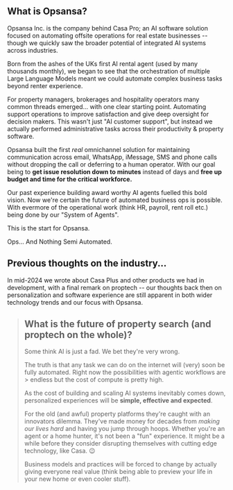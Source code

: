 ## What is Opsansa?
Opsansa Inc. is the company behind Casa Pro; an AI software solution focused on automating offsite operations for real estate businesses -- though we quickly saw the broader potential of integrated AI systems across industries.

Born from the ashes of the UKs first AI rental agent (used by many thousands monthly), we began to see that the orchestration of multiple Large Language Models meant we could automate complex business tasks beyond renter experience.

For property managers, brokerages and hospitality operators many common threads emerged... with one clear starting point. Automating support operations to improve satisfaction and give deep oversight for decision makers. This wasn't just "AI customer support", but instead we actually performed administrative tasks across their productivity & property software. 

Opsansa built the first _real_ omnichannel solution for maintaining communication across email, WhatsApp, iMessage, SMS and phone calls without dropping the call or deferring to a human operator. With our goal being to **get issue resolution down to minutes** instead of days and **free up budget and time for the critical workforce.** 

Our past experience building award worthy AI agents fuelled this bold vision. Now we're certain the future of automated business ops is possible. With evermore of the operational work (think HR, payroll, rent roll etc.) being done by our "System of Agents".

This is the start for Opsansa. 

Ops... And Nothing Semi Automated.

## Previous thoughts on the industry...
In mid-2024 we wrote about Casa Plus and other products we had in development, with a final remark on proptech -- our thoughts back then on personalization and software experience are still apparent in both wider technology trends and our focus with Opsansa.

> ## What is the future of property search (and proptech on the whole)?
> Some think AI is just a fad. We bet they're very wrong. 
>
> The truth is that any task we can do on the internet will (very) soon be fully automated. Right now the possibilities with agentic workflows are > endless but the cost of compute is pretty high. 
>
> As the cost of building and scaling AI systems inevitably comes down, personalized experiences will be <b>simple, effective and expected</b>.
>
> For the old (and awful) property platforms they're caught with an innovators dilemma. They've made money for decades from <i>making our lives hard</i> and having you jump through hoops. Whether you're an agent or a home hunter, it's not been a "fun" experience. It might be a while before they consider disrupting themselves with cutting edge technology, like Casa. 😉
> 
> Business models and practices will be forced to change by actually giving everyone real value (think being able to preview your life in your new home or even cooler stuff).
